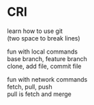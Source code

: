 # CRI
learn how to use git  
(two space to break lines)  
  
fun with local commands  
base branch, feature branch  
clone, add file, commit file  
  
fun with network commands  
fetch, pull, push  
pull is fetch and merge  
